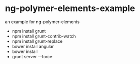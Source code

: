 # ng-polymer-elements-example
an example for ng-polymer-elements


* npm install  grunt
* npm install grunt-contrib-watch
* npm install grunt-replace
* bower install angular
* bower install 
* grunt server --force

